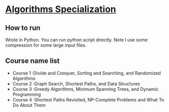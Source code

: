 # [Algorithms Specialization](https://www.coursera.org/specializations/algorithms)

## How to run

Wrote in Python. You can run python script directly. Note I use some compression for some large input files.

## Course name list

* Course 1 :Divide and Conquer, Sorting and Searching, and Randomized Algorithms 
* Course 2 :Graph Search, Shortest Paths, and Data Structures
* Course 3 :Greedy Algorithms, Minimum Spanning Trees, and Dynamic Programming
* Course 4 :Shortest Paths Revisited, NP-Complete Problems and What To Do About Them



